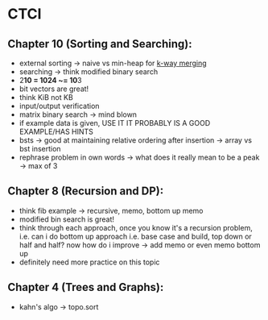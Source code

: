 # CTCI

## Chapter 10 (Sorting and Searching):
* external sorting -> naive vs min-heap for [k-way merging][1]
* searching -> think modified binary search
* 2**10 = 1024 ~= 10**3
* bit vectors are great!
* think KiB not KB
* input/output verification
* matrix binary search -> mind blown
* if example data is given, USE IT IT PROBABLY IS A GOOD EXAMPLE/HAS HINTS
* bsts -> good at maintaining relative ordering after insertion -> array vs bst
insertion
* rephrase problem in own words -> what does it really mean to be a peak ->
max of 3

## Chapter 8 (Recursion and DP):
* think fib example -> recursive, memo, bottom up memo
* modified bin search is great!
* think through each approach, once you know it's a recursion problem, i.e.
can i do bottom up approach i.e. base case and build, top down or half and
half? now how do i improve -> add memo or even memo bottom up
* definitely need more practice on this topic

## Chapter 4 (Trees and Graphs):
* kahn's algo -> topo.sort


[1]: https://en.wikipedia.org/wiki/Merge_algorithm#K-way_merging
